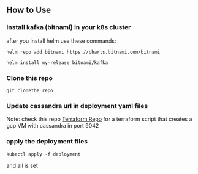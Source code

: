 ## How to Use
### Install kafka (bitnami) in your k8s cluster
after you install helm use these commands:

`helm repo add bitnami https://charts.bitnami.com/bitnami`

`helm install my-release bitnami/kafka`
### Clone this repo
`git clonethe repo`
### Update cassandra url in deployment yaml files
Note: check this repo [Terraform Repo](https://github.com/oubaydos/terraform/tree/cassandra) for a terraform script that creates a gcp VM with cassandra in port 9042
### apply the deployment files
`kubectl apply -f deployment`

and all is set
